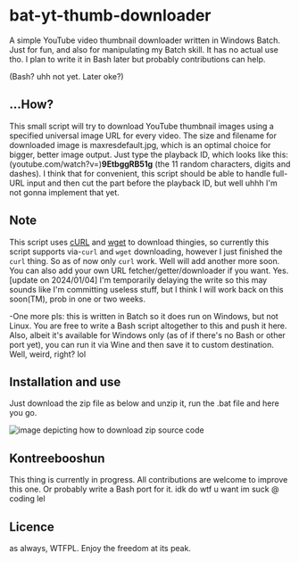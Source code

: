 # bat-yt-thumb-downloader
A simple YouTube video thumbnail downloader written in Windows Batch. 
Just for fun, and also for manipulating my Batch skill. It has no actual use tho. I plan to write it in Bash later but probably contributions can help.

(Bash? uhh not yet. Later oke?)

## ...How?
This small script will try to download YouTube thumbnail images using a specified universal image URL for every video.
The size and filename for downloaded image is maxresdefault.jpg, which is an optimal choice for bigger, better image output.
Just type the playback ID, which looks like this: (youtube.com/watch?v=)**9EtbggRB51g** (the 11 random characters, digits and dashes).
I think that for convenient, this script should be able to handle full-URL input and then cut the part before the playback ID, but well uhhh
I'm not gonna implement that yet. 

## Note
This script uses [cURL](https://curl.se) and [wget](https://www.gnu.org/software/wget/) to download thingies, so currently this script supports via-```curl``` and ```wget``` downloading, however I just finished the ```curl``` thing. So as of now only ```curl``` work. Well will add another more soon.
You can also add your own URL fetcher/getter/downloader if you want. Yes.
[update on 2024/01/04] I'm temporarily delaying the write so this may sounds like I'm committing useless stuff, but I think I will work back on this soon(TM), prob in one or two weeks. 

-One more pls: this is written in Batch so it does run on Windows, but not Linux. You are free to write a Bash script altogether to this and push it here. Also, 
albeit it's available for Windows only (as of if there's no Bash or other port yet), you can run it via Wine and then save it to custom destination. Well, weird, right? 
lol 

## Installation and use
Just download the zip file as below and unzip it, run the .bat file and here you go.

![image depicting how to download zip source code](https://cdn.discordapp.com/attachments/1066215979006312478/1203665240592621608/image.png "yes, do it")

## Kontreebooshun 
This thing is currently in progress. All contributions are welcome to improve this one. Or probably write a Bash port for it. idk do wtf u want im suck @ coding lel

## Licence
as always, WTFPL. Enjoy the freedom at its peak.

